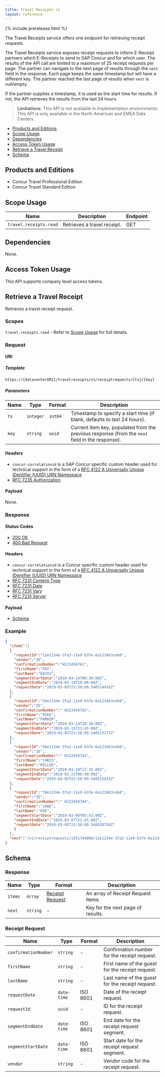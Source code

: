 ```yaml
---
title: Travel Receipts v1
layout: reference
---
```


{% include prerelease.html %}


The Travel Receipts service offers one endpoint for retrieving receipt requests.

The Travel Receipts service exposes receipt requests to inform E-Receipt partners which E-Receipts to send to SAP Concur and for which user. The results of the API call are limited to a maximum of 25 receipt requests per page. The partner can navigate to the next page of results through the `next` field in the response. Each page keeps the same timestamp but will have a different key. The partner reached the last page of results when `next` is null/empty.

If the partner supplies a timestamp, it is used as the start time for results. If not, the API retrieves the results from the last 24 hours.

> **Limitations**: This API is not available in Implementation environments. This API is only available in the North American and EMEA Data Centers.

* [Products and Editions](#products-editions)
* [Scope Usage](#scope-usage)
* [Dependencies](#dependencies)
* [Access Token Usage](#access-token-usage)
* [Retrieve a Travel Receipt](#retrieve-travel-receipt)
* [Schema](#schema)

## <a name="products-editions"></a>Products and Editions

* Concur Travel Professional Edition
* Concur Travel Standard Edition

## <a name="scope-usage"></a>Scope Usage

Name|Description|Endpoint
---|---|---
`travel.receipts.read`|Retrieves a travel receipt.|GET

## <a name="dependencies"></a>Dependencies

None.

## <a name="access-token-usage"></a>Access Token Usage

This API supports company level access tokens.

## <a name="retrieve-travel-receipt"></a>Retrieve a Travel Receipt

Retrieves a travel receipt request.

### Scopes

`travel.receipts.read` - Refer to [Scope Usage](#scope-usage) for full details.
### Request

#### URI

##### Template

```shell
https://{datacenterURI}/travelreceipts/v1/receiptrequests/{ts}/{key}
```

##### Parameters

Name | Type | Format | Description
-----|------|--------|------------
`ts`	|	`integer`	|	`int64`	|	Timestamp to specify a start time (if blank, defaults to last 24 hours).
`key`	|	`string`	|	`uuid`	|	Current item key, populated from the previous response (from the `next` field in the response).

#### Headers

* `concur-correlationid` is a SAP Concur specific custom header used for technical support in the form of a [RFC 4122 A Universally Unique IDentifier (UUID) URN Namespace](https://tools.ietf.org/html/rfc4122)
* [RFC 7235 Authorization](https://tools.ietf.org/html/rfc7235#section-4.2)

#### Payload
None.

### Response

#### Status Codes

* [200 OK](https://tools.ietf.org/html/rfc7231#section-6.3.1)
* [400 Bad Request](https://tools.ietf.org/html/rfc7231#section-6.5.1)

#### Headers

* `concur-correlationid` is a Concur specific custom header used for technical support in the form of a [RFC 4122 A Universally Unique IDentifier (UUID) URN Namespace](https://tools.ietf.org/html/rfc4122)
* [RFC 7231 Content-Type](https://tools.ietf.org/html/rfc7231#section-3.1.1.5)
* [RFC 7231 Date](https://tools.ietf.org/html/rfc7231#section-7.1.1.2)
* [RFC 7231 Vary](https://tools.ietf.org/html/rfc7231#section-7.1.4)
* [RFC 7231 Server](https://tools.ietf.org/html/rfc7231#section-7.4.2)


#### Payload
* [Schema](#schema)

### Example

```json
{
  "items":[
  {
    "requestId":"12e1234e-3fa2-11e9-b37e-6a1234b3ceb0",
    "vendor":"ZE",
    "confirmationNumber":"H1234567A1",
    "firstName":"PAT",
    "lastName":"DAVIS",
    "segmentStartDate":"2019-03-14T00:30:00Z",
    "segmentEndDate":"2019-03-14T18:00:00Z",
    "requestDate":"2019-03-05T23:58:09.540514416Z"
  },
  {
    "requestId":"34e1234e-3fa2-11e9-b37e-6a1234b3ceb0",
    "vendor":"ZE",
    "confirmationNumber":" H1234567A2",
    "firstName":"MIKE",
    "lastName":"PARKER",
    "segmentStartDate":"2019-03-14T20:30:00Z",
    "segmentEndDate":"2019-03-15T23:45:00Z",
    "requestDate":"2019-03-05T23:58:09.540515177Z"
  },
  {
    "requestId":"56e1234e-3fa2-11e9-b37e-6a1234b3ceb0",
    "vendor":"ZE",
    "confirmationNumber":" H1234567A3",
    "firstName":"CHRIS",
    "lastName":"MILLER",
    "segmentStartDate":"2019-03-19T17:35:00Z",
    "segmentEndDate":"2019-03-21T00:40:00Z",
    "requestDate":"2019-03-05T23:58:09.540515833Z"
  },
  {
    "requestId":"78e1234e-3fa2-11e9-b37e-6a1234b3ceb0",
    "vendor":"ZE",
    "confirmationNumber":" H1234567A4",
    "firstName":"JANE",
    "lastName":"DOE",
    "segmentStartDate":"2019-03-06T05:53:00Z",
    "segmentEndDate":"2019-03-07T21:45:00Z",
    "requestDate":"2019-03-05T23:58:09.540520756Z"
    }
  ],
  "next":"/v1/receiptrequests/1551744000/12e1234e-3fa2-11e9-b37e-6a1234b3ceb0"
}
```
## <a name="schema"></a>Schema

### Response

Name | Type | Format | Description
-----|------|--------|------------
`items`	|	`Array`	|	[Receipt Request](#receipt-request)	|	An array of Receipt Request items.
`next`	|	`string`	|	-	|	Key for the next page of results.


### <a name="receipt-request"></a>Receipt Request

Name | Type | Format | Description
-----|------|--------|------------
`confirmationNumber`	|	`string`	|	-	|	Confirmation number for the receipt request.
`firstName`	|	`string`	|	-	|	First name of the guest for the receipt request.
`lastName`	|	`string`	|	-	|	Last name of the guest for the receipt request.
`requestDate`	|	`date-time`	|	ISO 8601	|	Date of the receipt request.
`requestId`	|	`uuid`	|	-	|	ID for the receipt request.
`segmentEndDate`	|	`date-time`	|	ISO 8601	|	End date for the receipt request segment.
`segmentStartDate`	|	`date-time`	|	ISO 8601	|	Start date for the receipt request segment.
`vendor`	|	`string`	|	-	|	Vendor code for the receipt request.
